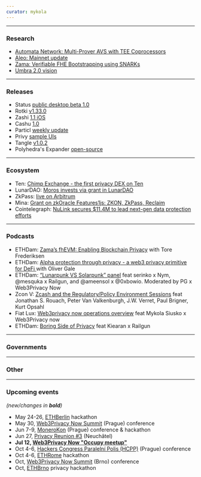 ```yaml
---
curator: mykola
---
```


<!--
### Research

### Ecosystem

### Grants

### Releases

### Podcasts

### Governments

### Other
-->

---

### Research
* [Automata Network: Multi-Prover AVS with TEE Coprocessors](https://blog.ata.network/tee-coprocessor-automata-multi-prover-avs-on-eigenlayer-f0f0b8264abc)
* [Aleo: Mainnet update](https://aleo.org/post/road-to-mainnet-updates/)
* [Zama: Verifiable FHE Bootstrapping using SNARKs](https://www.zama.ai/post/verifiable-fhe-bootstrapping-using-snarks)
* [Umbra 2.0 vision](https://twitter.com/UmbraCash/status/1787520552921595932)

---

### Releases
* Status [public desktop beta 1.0](https://status.app/blog/status-desktop-public-beta-1)
* Rotki [v1.33.0](https://twitter.com/LefterisJP/status/1788537369039134865)
* Zashi [1.1 iOS](https://twitter.com/ElectricCoinCo/status/1788615127148724714)
* Cashu [1.0](https://twitter.com/callebtc/status/1788943711625232646)
* Particl [weekly update](https://particl.news/particl-development-progress-report-10-05-2024/)
* Privy [sample UIs](https://twitter.com/privy_io/status/1789033417625268397)
* Tangle [v1.0.2](https://github.com/webb-tools/tangle/releases/tag/v1.0.2)
* Polyhedra's Expander [open-source](https://github.com/PolyhedraZK/Expander) 
  
---

### Ecosystem

- Ten: [Chimp Exchange - the first privacy DEX on Ten](https://twitter.com/tenprotocol/status/1787204225761792452)
- LunarDAO: [Moros invests via grant in LunarDAO](https://twitter.com/lunarpunksquad/status/1787482940533768433)
- ZkPass: [live on Arbitrum](https://twitter.com/zkPass/status/1787447734196470176)
- Mina: [Grant on zkOracle Features1js: ZKON, ZkPass, Reclaim](https://minaprotocol.com/blog/zkoracles-rfp-three-teams-chosen)
- Cointelegraph: [NuLink secures $11.4M to lead next-gen data protection efforts](https://cointelegraph.com/press-releases/nulink-secures-114m-to-lead-next-gen-data-protection-efforts)

---

### Podcasts

- ETHDam: [Zama’s fhEVM: Enabling Blockchain Privacy](https://www.youtube.com/watch?v=7dpBMj9uQog&) with Tore Frederiksen
- ETHDam: [Alpha protection through privacy - a web3 privacy primitive for DeFi ](https://www.youtube.com/watch?v=5b91kAQF3aA) with Oliver Gale
- ETHDam: [“Lunarpunk VS Solarpunk” panel](youtu.be/5C5r-8KR564) feat serinko x Nym, @mesquka x Railgun, and @ameensol x @0xbowio. Moderated by PG x Web3Privacy Now
- Zcon V: [Zcash and the Regulatory/Policy Environment Sessions](https://www.youtube.com/watch?v=pfd6yi54kqU) feat Jonathan S. Rouach, Peter Van Valkenburgh, J.W. Verret, Paul Brigner, Kurt Opsahl
- Fiat Lux: [Web3privacy now operations overview](https://youtu.be/HipTMiRzW6o) feat Mykola Siusko x Web3Privacy now  
- ETHDam: [Boring Side of Privacy](youtu.be/Fm6tH-TZALc) feat Kiearan x Railgun

---

### Governments


---

### Other

---

### Upcoming events
*(new/changes in **bold**)*

* May 24-26, [ETHBerlin](https://ethberlin.org/) hackathon
* May 30, [Web3Privacy Now Summit](https://web3privacy.info/events/) (Prague) conference
* Jun 7-9, [MoneroKon](https://monerokon.org/) (Prague) conference & hackathon
* Jun 27, [Privacy Reunion #3](https://lu.ma/privacyreunion3) (Neuchâtel)
* **Jul 12, [Web3Privacy Now "Occupy meetup"](https://lu.ma/w3pn-meetup-bru1)**
* Oct 4-6, [Hackers Congress Paralelní Polis (HCPP)](https://hcpp.cz/) (Prague) conference
* Oct 4-6, [ETHRome](https://ethrome.org/) hackathon
* Oct, [Web3Privacy Now Summit](https://web3privacy.info/events/) (Brno) conference
* Oct, [ETHBrno](https://ethbrno.cz/) privacy hackathon

